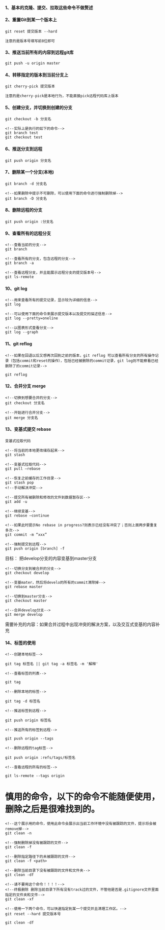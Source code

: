 #### 1、基本的克隆、提交、拉取这些命令不做赘述


#### 2、重置Git到某一个版本上

```
git reset 提交版本 --hard

注意的是版本号填写前8位即可
```

#### 3、推送当前所有的内容到远程git库

```
git push -u origin master
```

#### 4、转移指定的版本到当前分支上

```
git cherry-pick 提交版本

注意的是cherry-pick是本地行为，不能直接pick远程代码库上版本
```

#### 5、创建分支，并切换到创建的分支

```
git checkout -b 分支名

<!--实际上是执行的如下的命令-->
git branch test 
git checkout test

```

#### 6、推送分支到远程

```
git push origin 分支名
```

#### 7、删除某一个分支(本地)

```
git branch -d 分支名

<!--如果删除中提示不可删除，可以使用下面的命令进行强制删除掉-->
git branch -D 分支名
```
#### 8、删除远程的分支

```
git push origin :分支名
```

#### 9、查看所有的远程分支

```
<!--查看当前的分支-->
git branch

<!--查看所有的分支，包含远程的分支-->
git branch -a

<!--查看远程分支，并且能展示远程分支的提交版本号-->
git ls-remote
```

#### 10、git log

```
<!--用来查看所有的提交记录，显示较为详细的信息-->
git log

<!--可以使用下面的命令来展示提交版本以及提交的描述信息-->
git log --pretty=oneline

<!--以图表形式查看分支-->
git log --graph

```
#### 11、git reflog

```
<!--如果在回退以后又想再次回到之前的版本，git reflog 可以查看所有分支的所有操作记录（包括commit和reset的操作），包括已经被删除的commit记录，git log则不能察看已经删除了的commit记录-->

git reflog
```

#### 12、合并分支 merge

```
<!--切换到想要合并的分支-->
git checkout 分支名

<!--开始进行合并分支-->
git merge 分支名
```

#### 13、变基式提交 rebase 

```
变基式拉取代码

<!--将当前的本地更改储存起来-->
git stash

<!--变基式拉取代码-->
git pull —rebase

<!--恢复之前缓存的工作目录-->
git stash pop
<!--手动解决冲突-->

<!--提交所有被删除和修改的文件到数据暂存区-->
git add -u

<!--继续变基-->
git rebase —continue

<!--如果此时提示No rebase in progress?则表示已经没有冲突了；否则上面两步要重复多次-->
git commit -m “xxx”

<!--强制提交到远程-->
git push origin [branch] -f
```

目标： 把develop分支的内容变基到master分支

```
<!--切换分支到被合并的分支-->
git checkout develop

<!--变基mater，然后将develo的所有的commit清除掉-->
git rebase master

<!--切换到master分支-->
git checkout master

<!--合并develop分支-->
git merge develop
```
需要补充的内容：如果合并过程中出现冲突的解决方案，以及交互式变基的内容补充

#### 14、标签的使用

```
<!--创建本地标签-->

git tag 标签名 || git tag -a 标签名 -m '解释'

<!--查看标签的列表-->

git tag

<!--删除本地的标签-->

git tag -d 标签名

<!--推送标签到远程-->

git push origin 标签名

<!--推送所有的标签到远程-->

git push origin --tags

<!--删除远程的tag标签-->

git push origin :refs/tags/标签名

<!--查看远程的所有的标签-->

git ls-remote --tags origin
```

# 慎用的命令，以下的命令不能随便使用，删除之后是很难找到的。

```
<!--这个展示用的命令，使用此命令会展示出当前工作环境中没有被跟踪的文件，提示将会被remove掉-->
git clean -n

<!--强制删除掉没有被跟踪的文件-->
git clean -f

<!--删除指定路径下的未被跟踪的文件-->
git clean -f <path>

<!--删除当前目录下没有被跟踪的文件和文件夹-->
git clean -df

<!--请不要用这个命令！！！！-->
<!--终极删除 删除当前目录下所有没有track过的文件，不管他是否是.gitignore文件里面指定的文件夹和文件-->
git clean -xf

<!--使用一下两个命令，可以快速指定到某一个提交并且清理工作区。-->
git reset --hard 提交版本号

git clean -df

```





